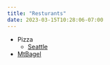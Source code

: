 ```yaml
---
title: "Resturants"
date: 2023-03-15T10:28:06-07:00
---
```


- Pizza
  - [Seattle](https://www.seattlemet.com/eat-and-drink/seattle-s-best-pizza-from-thick-crust-to-thin)
- [MtBagel](https://www.mtbagel.com/)
